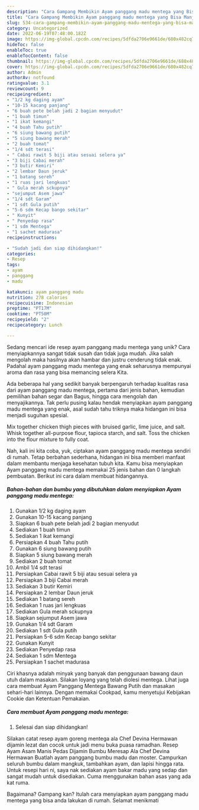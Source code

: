 ```yaml
---
description: "Cara Gampang Membikin Ayam panggang madu mentega yang Bisa Manjain Lidah"
title: "Cara Gampang Membikin Ayam panggang madu mentega yang Bisa Manjain Lidah"
slug: 534-cara-gampang-membikin-ayam-panggang-madu-mentega-yang-bisa-manjain-lidah
category: Uncategorized
date: 2022-06-19T07:48:00.182Z
image: https://img-global.cpcdn.com/recipes/5dfda2706e9661de/680x482cq70/ayam-panggang-madu-mentega-foto-resep-utama.jpg
hideToc: false
enableToc: true
enableTocContent: false
thumbnail: https://img-global.cpcdn.com/recipes/5dfda2706e9661de/680x482cq70/ayam-panggang-madu-mentega-foto-resep-utama.jpg
cover: https://img-global.cpcdn.com/recipes/5dfda2706e9661de/680x482cq70/ayam-panggang-madu-mentega-foto-resep-utama.jpg
author: Admin
authorAv: notfound
ratingvalue: 3.1
reviewcount: 9
recipeingredient:
- "1/2 kg daging ayam"
- "10-15 kacang panjang"
- "6 buah pete belah jadi 2 bagian menyudut"
- "1 buah timun"
- "1 ikat kemangi"
- "4 buah Tahu putih"
- "6 siung bawang putih"
- "5 siung bawang merah"
- "2 buah tomat"
- "1/4 sdt terasi"
- " Cabai rawit 5 biji atau sesuai selera ya"
- "3 biji Cabai merah"
- "3 butir Kemiri"
- "2 lembar Daun jeruk"
- "1 batang sereh"
- "1 ruas jari lengkuas"
- " Gula merah sckupnya"
- "sejumput Asem jawa"
- "1/4 sdt Garam"
- "1 sdt Gula putih"
- "5-6 sdm Kecap bango sekitar"
- " Kunyit"
- " Penyedap rasa"
- "1 sdm Mentega"
- "1 sachet madurasa"
recipeinstructions:

- "Sudah jadi dan siap dihidangkan!"
categories:
- Resep
tags:
- ayam
- panggang
- madu

katakunci: ayam panggang madu 
nutrition: 278 calories
recipecuisine: Indonesian
preptime: "PT17M"
cooktime: "PT50M"
recipeyield: "2"
recipecategory: Lunch

---
```





Sedang mencari ide resep ayam panggang madu mentega yang unik? Cara menyiapkannya sangat tidak susah dan tidak juga mudah. Jika salah mengolah maka hasilnya akan hambar dan justru cenderung tidak enak. Padahal ayam panggang madu mentega yang enak seharusnya mempunyai aroma dan rasa yang bisa memancing selera Kita.





Ada beberapa hal yang sedikit banyak berpengaruh terhadap kualitas rasa dari ayam panggang madu mentega, pertama dari jenis bahan, kemudian pemilihan bahan segar dan Bagus, hingga cara mengolah dan menyajikannya. Tak perlu pusing kalau hendak menyiapkan ayam panggang madu mentega yang enak,      asal sudah tahu triknya maka hidangan ini bisa menjadi suguhan spesial.














Mix together chicken thigh pieces with bruised garlic, lime juice, and salt. Whisk together all-purpose flour, tapioca starch, and salt. Toss the chicken into the flour mixture to fully coat.






Nah, kali ini kita coba, yuk, ciptakan ayam panggang madu mentega sendiri di rumah. Tetap berbahan sederhana, hidangan ini bisa memberi manfaat dalam membantu menjaga kesehatan tubuh kita. Kamu bisa menyiapkan Ayam panggang madu mentega memakai 25 jenis bahan dan 0 langkah pembuatan. Berikut ini cara dalam membuat hidangannya.

<!--inarticleads1-->

##### Bahan-bahan dan bumbu yang dibutuhkan dalam menyiapkan Ayam panggang madu mentega:

1. Gunakan 1/2 kg daging ayam
1. Gunakan 10-15 kacang panjang
1. Siapkan 6 buah pete belah jadi 2 bagian menyudut
1. Sediakan 1 buah timun
1. Sediakan 1 ikat kemangi
1. Persiapkan 4 buah Tahu putih
1. Gunakan 6 siung bawang putih
1. Siapkan 5 siung bawang merah
1. Sediakan 2 buah tomat
1. Ambil 1/4 sdt terasi
1. Persiapkan  Cabai rawit 5 biji atau sesuai selera ya
1. Persiapkan 3 biji Cabai merah
1. Sediakan 3 butir Kemiri
1. Persiapkan 2 lembar Daun jeruk
1. Sediakan 1 batang sereh
1. Sediakan 1 ruas jari lengkuas
1. Sediakan  Gula merah sckupnya
1. Siapkan sejumput Asem jawa
1. Gunakan 1/4 sdt Garam
1. Sediakan 1 sdt Gula putih
1. Persiapkan 5-6 sdm Kecap bango sekitar
1. Gunakan  Kunyit
1. Sediakan  Penyedap rasa
1. Sediakan 1 sdm Mentega
1. Persiapkan 1 sachet madurasa


Ciri khasnya adalah minyak yang banyak dan penggunaan bawang daun utuh dalam masakan. Silakan loyang yang telah diolesi mentega. Lihat juga cara membuat Ayam Panggang Mentega Bawang Putih dan masakan sehari-hari lainnya. Dengan memakai Cookpad, kamu menyetujui Kebijakan Cookie dan Ketentuan Pemakaian. 

<!--inarticleads2-->

##### Cara membuat Ayam panggang madu mentega:


1. Selesai dan siap dihidangkan!

Silakan catat resep ayam goreng mentega ala Chef Devina Hermawan dijamin lezat dan cocok untuk jadi menu buka puasa ramadhan. Resep Ayam Asam Manis Pedas Dijamin Bumbu Meresap Ala Chef Devina Hermawan Buatlah ayam panggang bumbu madu dan moster. Campurkan seluruh bumbu dalam mangkuk, tambahkan ayam, dan lapisi hingga rata. Untuk resepi hari ni, saya nak sediakan ayam bakar madu yang sedap dan sangat mudah untuk disediakan. Cuma menggunakan bahan asas yang ada kat ruma. 

Bagaimana? Gampang kan? Itulah cara menyiapkan ayam panggang madu mentega yang bisa anda lakukan di rumah. Selamat menikmati
